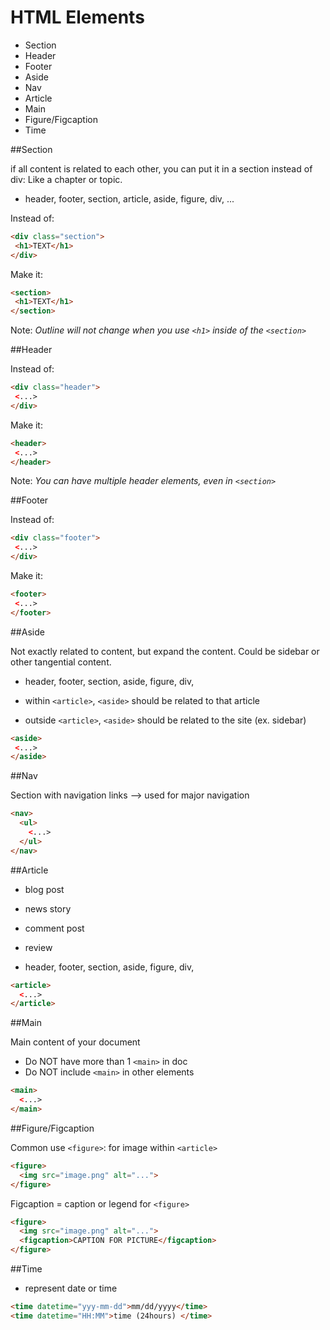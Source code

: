 # HTML Elements

- Section
- Header
- Footer
- Aside
- Nav
- Article
- Main
- Figure/Figcaption
- Time


##Section

if all content is related to each other, you can put it in a section instead of div: Like a chapter or topic. 

- header, footer, section, article, aside, figure, div, ...

Instead of: 
```html
<div class="section">
 <h1>TEXT</h1>
</div>
```
Make it: 
```html
<section>
 <h1>TEXT</h1>
</section>
```
Note: _Outline will not change when you use `<h1>` inside of the `<section>`_


##Header

Instead of: 
```html
<div class="header">
 <...>
</div>
```
Make it: 
```html
<header>
 <...>
</header>
```
Note: _You can have multiple header elements, even in `<section>`_

##Footer

Instead of: 
```html
<div class="footer">
 <...>
</div>
```
Make it: 
```html
<footer>
 <...>
</footer>
```

##Aside

Not exactly related to content, but expand the content.
Could be sidebar or other tangential content. 

- header, footer, section, aside, figure, div,


- within `<article>`, `<aside>` should be related to that article
- outside `<article>`, `<aside>` should be related to the site (ex. sidebar)

```html
<aside>
 <...>
</aside>
```

##Nav

Section with navigation links --> used for major navigation

```html
<nav>
  <ul>
    <...>
  </ul>
</nav>
```

##Article 

- blog post
- news story
- comment post
- review 

- header, footer, section, aside, figure, div,

```html
<article>
  <...>
</article>
```


##Main

Main content of your document

- Do NOT have more than 1 `<main>` in doc
- Do NOT include `<main>` in other elements

```html
<main>
  <...>
</main>
```

##Figure/Figcaption

Common use `<figure>`: for image within `<article>`
```html
<figure>
  <img src="image.png" alt="...">
</figure>
```

Figcaption = caption or legend for `<figure>`

```html
<figure>
  <img src="image.png" alt="...">
  <figcaption>CAPTION FOR PICTURE</figcaption>
</figure>
```

##Time

- represent date or time 

```html
<time datetime="yyy-mm-dd">mm/dd/yyyy</time>
<time datetime="HH:MM">time (24hours) </time>
```

